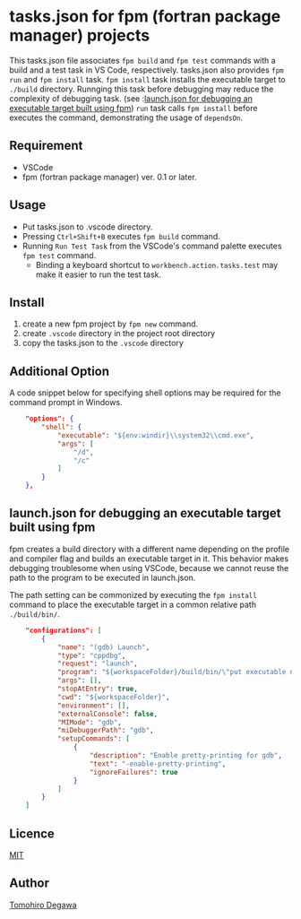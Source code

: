 # tasks.json for fpm (fortran package manager) projects

This tasks.json file associates `fpm build` and `fpm test` commands with a build and a test task in VS Code, respectively.
tasks.json also provides `fpm run` and `fpm install` task. `fpm install` task installs the executable target to `./build` directory. Runnging this task before debugging may reduce the complexity of debugging task. (see :[launch.json for debugging an executable target built using fpm](#launchjson))
`run` task calls `fpm install` before executes the command, demonstrating the usage of `dependsOn`.

## Requirement

- VSCode
- fpm (fortran package manager) ver. 0.1 or later.

## Usage
- Put tasks.json to .vscode directory.
- Pressing `Ctrl+Shift+B` executes `fpm build` command.
- Running `Run Test Task` from the VSCode's command palette executes `fpm test` command.
  - Binding a keyboard shortcut to `workbench.action.tasks.test` may make it easier to run the test task.

## Install

1. create a new fpm project by `fpm new` command.
1. create `.vscode` directory in the project root directory
1. copy the tasks.json to the `.vscode` directory

## Additional Option
A code snippet below for specifying shell options may be required for the command prompt in Windows.

```JSON
    "options": {
        "shell": {
            "executable": "${env:windir}\\system32\\cmd.exe",
            "args": [
                "/d",
                "/c"
            ]
        }
    },
```

## launch.json for debugging an executable target built using fpm
<a id="launchjson"></a>
fpm creates a build directory with a different name depending on the profile and compiler flag and builds an executable target in it. This behavior makes debugging troublesome when using VSCode, because we cannot reuse the path to the program to be executed in launch.json.

The path setting can be commonized by executing the `fpm install` command to place the executable target in a common relative path `./build/bin/`.

```JSON
    "configurations": [
        {
            "name": "(gdb) Launch",
            "type": "cppdbg",
            "request": "launch",
            "program": "${workspaceFolder}/build/bin/\"put executable name here\"",
            "args": [],
            "stopAtEntry": true,
            "cwd": "${workspaceFolder}",
            "environment": [],
            "externalConsole": false,
            "MIMode": "gdb",
            "miDebuggerPath": "gdb",
            "setupCommands": [
                {
                    "description": "Enable pretty-printing for gdb",
                    "text": "-enable-pretty-printing",
                    "ignoreFailures": true
                }
            ]
        }
    ]
```
## Licence

[MIT](https://github.com/tcnksm/tool/blob/master/LICENCE)

## Author

[Tomohiro Degawa](https://github.com/degawa)